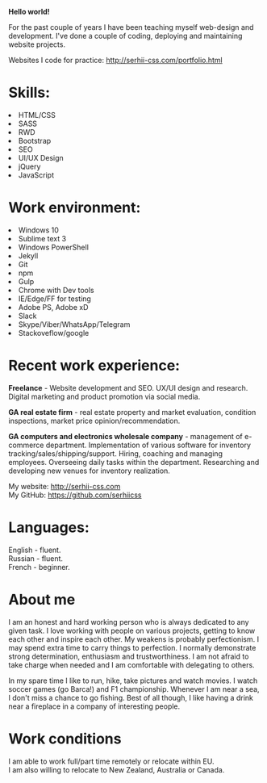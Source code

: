 <b>Hello world!</b>

For the past couple of years I have been teaching myself web-design and development. I've done a couple of coding, deploying and maintaining website projects.

Websites I code for practice: 
http://serhii-css.com/portfolio.html

# Skills:

<li>HTML/CSS</li>
<li>SASS</li>
<li>RWD</li>
<li>Bootstrap</li>
<li>SEO</li>
<li>UI/UX Design</li>
<li>jQuery</li>
<li>JavaScript</li>


# Work environment:

<li>Windows 10</li>
<li>Sublime text 3</li>
<li>Windows PowerShell</li>
<li>Jekyll</li>
<li>Git</li>
<li>npm</li>
<li>Gulp</li>
<li>Chrome with Dev tools</li>
<li>IE/Edge/FF for testing</li>
<li>Adobe PS, Adobe xD</li>
<li>Slack</li>
<li>Skype/Viber/WhatsApp/Telegram</li>
<li>Stackoveflow/google</li>


# Recent work experience:

<b>Freelance</b> - Website development and SEO. UX/UI design and research. Digital marketing and product promotion via social media.

<b>GA real estate firm</b> - real estate property and market evaluation, condition inspections, market price opinion/recommendation.

<b>GA computers and electronics wholesale company</b> - management of e-commerce department. Implementation of various software for inventory tracking/sales/shipping/support. Hiring, coaching and managing employees. Overseeing daily tasks within the department. Researching and developing new venues for inventory realization.

My website: http://serhii-css.com
<br>
My GitHub: https://github.com/serhiicss

# Languages:
English - fluent.  
Russian - fluent.  
French -  beginner.

# About me
I am an honest and hard working person who is always dedicated to any given task. I love working with people on various projects, getting to know each other and inspire each other. My weakens is probably perfectionism. I may spend extra time to carry things to perfection. I normally demonstrate strong determination, enthusiasm and trustworthiness. I am not afraid to take charge when needed and I am comfortable with delegating to others.

In my spare time I like to run, hike, take pictures and watch movies. I watch soccer games (go Barca!) and F1 championship. Whenever I am near a sea, I don't miss a chance to go fishing. Best of all though, I like having a drink near a fireplace in a company of interesting people.

# Work conditions

I am able to work full/part time remotely or relocate within EU.   
I am also willing to relocate to New Zealand, Australia or Canada.

